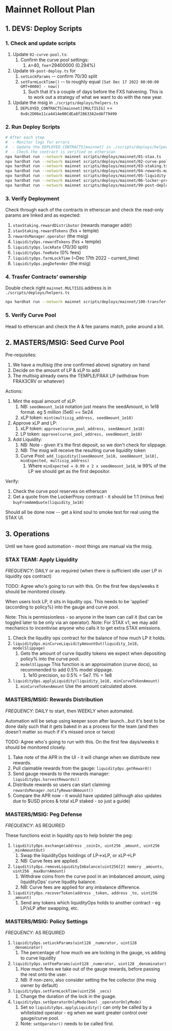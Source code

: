 # Mainnet Rollout Plan

## 1. DEVS: Deploy Scripts

### 1. Check and update scripts

1. Update `02-curve-pool.ts`:
    1. Confirm the curve pool settings:
        1. `A`=40, `fee`=29400000 (0.294%)
1. Update `99-post-deploy.ts` for
    1. `setLockParams` -- confirm 70/30 split
    1. `setFarmLockTime()` -- to roughly equal `[Sat Dec 17 2022 00:00:00 GMT+0000] - now()`
        1. Such that it's a couple of days before the FXS halvening. This is to work out a strategy of what we want to do with the new year.
1. Update the msig in `./scripts/deploys/helpers.ts`
    1. `DEPLOYED_CONTRACTS[mainnet][MULTISIG]` == `0x8c2D06e11ca4414e00CdEa8f28633A2edAf79499`

### 2. Run Deploy Scripts

```bash
# After each step
#  - Monitor logs for errors
#  - Update the DEPLOYED_CONTRACTS[mainnet] in ./scripts/deploys/helpers.ts
#  - Check the contract is verified on etherscan
npx hardhat run --network mainnet scripts/deploys/mainnet/01-stax.ts
npx hardhat run --network mainnet scripts/deploys/mainnet/02-curve-pool.ts
npx hardhat run --network mainnet scripts/deploys/mainnet/03-staking.ts
npx hardhat run --network mainnet scripts/deploys/mainnet/04-rewards-manager.ts
npx hardhat run --network mainnet scripts/deploys/mainnet/05-liquidity-ops.ts
npx hardhat run --network mainnet scripts/deploys/mainnet/06-locker-proxy.ts
npx hardhat run --network mainnet scripts/deploys/mainnet/99-post-deploy.ts
```

### 3. Verify Deployment

Check through each of the contracts in etherscan and check the read-only params are linked and as expected:

1. `staxStaking.rewardDistributor` (rewards manager addr)
1. `staxStaking.rewardTokens` (fxs + temple)
1. `rewardsManager.operator` (the msig)
1. `liquidityOps.rewardTokens` (fxs + temple)
1. `liquidityOps.lockRate` (70/30 split)
1. `liquidityOps.feeRate` (0% fees)
1. `liquidityOps.farmLockTime` (~Dec 17th 2022 - current_time)
1. `liquidityOps.pegDefender` (the msig)

### 4. Trasfer Contracts' ownership

Double check right `mainnet.MULTISIG` address is in `./scripts/deploys/helpers.ts`

```bash
npx hardhat run --network mainnet scripts/deploys/mainnet/100-transfer-ownership.ts
```

### 5. Verify Curve Pool

Head to etherscan and check the A & fee params match, poke around a bit.

## 2. MASTERS/MSIG: Seed Curve Pool

Pre-requisites:

1. We have a multisig (the one confirmed above) signatory on hand
1. Decide on the amount of LP & xLP to add
1. The multisig already owns the TEMPLE/FRAX LP (withdraw from FRAX3CRV or whatever)

Actions:

1. Mint the equal amount of xLP:
    1. NB: `seedAmount_1e18` notation just means the seedAmount, in 1e18 format. eg 5 million (5e6) == 5e24
    1. xLP token: `mint(multisig_address, seedAmount_1e18)`
1. Approve xLP and LP:
    1. xLP token: `approve(curve_pool_address, seedAmount_1e18)`
    1. LP token: `approve(curve_pool_address, seedAmount_1e18)`
1. Add Liquidity:
    1. NB: Note - given it's the first deposit, so we don't check for slippage. 
    1. NB: The msig will receive the resulting curve liquidity token
    1. Curve Pool: `add_liquidity([seedAmount_1e18, seedAmount_1e18], minExpected, multisig_address)`
        1. Where `minExpected = 0.99 x 2 x seedAmount_1e18`, ie 99% of the LP we should get as the first depositor.

Verify:

1. Check the curve pool reserves on etherscan
1. Get a quote from the LockerProxy contract - it should be 1:1 (minus fee) `buyFromAmmQuote(liquidity_1e18)`

Should all be done now -- get a kind soul to smoke test for real using the STAX UI.

## 3. Operations

Until we have good automation - most things are manual via the msig.

### STAX TEAM: Apply Liquidity

*FREQUENCY*: DAILY or as required (when there is sufficient idle user LP in liquidity ops contract)

TODO: Agree who's going to run with this. On the first few days/weeks it should be monitored closely.

When users lock LP, it sits in liqudity ops. This needs to be 'applied' (according to policy%) into the gauge and curve pool.

Note: This is permissionless - so anyone in the team can call it (but can be toggled later to be only via an operator).
Note: For STAX v1, we may add mechanics to incentivise anyone who calls it to get extra STAX emissions.

1. Check the liqudity ops contract for the balance of how much LP it holds.
1. `liquidityOps.minCurveLiquidityAmountOut(liquidity_1e18, modelSlippage)`
    1. Gets the amount of curve liqudity tokens we expect when depositing policy% into the curve pool.
    1. `modelSlippage` This function is an approximation (curve docs), so recommended to add 0.5% model slippage.
        1. 1e10 precision, so 0.5% = 5e7. 1% = 1e8
1. `liquidityOps.applyLiquidity(liquidity_1e18, minCurveTokenAmount)`
    1. `minCurveTokenAmount` Use the amount calculated above.

### MASTERS/MSIG: Rewards Distribution

*FREQUENCY*: DAILY to start, then WEEKLY when automated.

Automation will be setup using keeper soon after launch...but it's best to be done daily such that it gets baked in as a process for the team (and then doesn't matter so much if it's missed once or twice)

TODO: Agree who's going to run with this. On the first few days/weeks it should be monitored closely.

1. Take note of the APR in the UI - it will change when we distribute new rewards.
1. Pull claimable rewards from the gauge: `liquidityOps.getReward()`
1. Send gauge rewards to the rewards manager: `liquidityOps.harvestRewards()`
1. Distribute rewards so users can start claiming: `rewardsManager.notifyRewardAmount()`
1. Compare the APR now - it would have updated (although also updates due to $USD prices & total xLP staked - so just a guide)

### MASTERS/MSIG: Peg Defense

*FREQUENCY*: AS REQUIRED

These functions exist in liquidity ops to help bolster the peg:

1. `liquditityOps.exchange(address _coinIn, uint256 _amount, uint256 _minAmountOut)`
    1. Swap the liquidityOps holdings of LP->xLP, or xLP->LP
    1. NB: Curve fees are applied.
1. `liquditityOps.removeLiquidityImbalance(uint256[2] memory _amounts, uint256 _maxBurnAmount)`
    1. Withdraw coins from the curve pool in an imbalanced amount, using liquidityOps' curve liqudity balance.
    1. NB: Curve fees are applied for any imbalance difference.
1. `liquditityOps.recoverToken(address _token, address _to, uint256 _amount)`
    1. Send any tokens which liquidityOps holds to another contract - eg LP/xLP after swapping, etc.

### MASTERS/MSIG: Policy Settings

*FREQUENCY*: AS REQUIRED

1. `liquidityOps.setLockParams(uint128 _numerator, uint128 _denominator)`
    1. The percentage of how much we are locking in the gauge, vs adding to curve liquidity
1. `liquidityOps.setFeeParams(uint128 _numerator, uint128 _denominator)`
    1. How much fees we take out of the gauge rewards, before passing the rest onto the user.
    1. NB: If non-zero, also consider setting the fee collector (the msig owner by default)
1. `liquidityOps.setFarmLockTime(uint256 _secs)`
    1. Change the duration of the lock in the guage.
1. `liquidityOps.setOperatorOnlyMode(bool _operatorOnlyMode)`
    1. Set so `liquidityOps.applyLiquidity()` can only be called by a whitelisted operator - eg when we want greater control over gauge/curve pool.
    1. Note: `setOperator()` needs to be called first.
